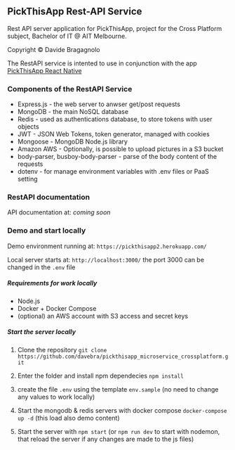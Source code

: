 ## PickThisApp Rest-API Service

Rest API server application for PickThisApp, project for the Cross Platform subject, Bachelor of IT @ AIT Melbourne.

Copyright &copy; Davide Bragagnolo

The RestAPI service is intented to use in conjunction with the app [PickThisApp React Native](https://github.com/davebra/pickthisapp_react_crossplatform) 

### Components of the RestAPI Service

* Express.js - the web server to anwser get/post requests
* MongoDB - the main NoSQL database
* Redis - used as authentications database, to store tokens with user objects
* JWT - JSON Web Tokens, token generator, managed with cookies
* Mongoose - MongoDB Node.js library
* Amazon AWS - Optionally, is possible to upload pictures in a S3 bucket
* body-parser, busboy-body-parser - parse of the body content of the requests
* dotenv - for manage environment variables with .env files or PaaS setting

### RestAPI documentation

API documentation at: *coming soon*

### Demo and start locally

Demo environment running at: `https://pickthisapp2.herokuapp.com/`

Local server starts at: `http://localhost:3000/` the port 3000 can be changed in the `.env` file

##### Requirements for work locally

* Node.js
* Docker + Docker Compose
* (optional) an AWS account with S3 access and secret keys

##### Start the server locally

1) Clone the repository `git clone https://github.com/davebra/pickthisapp_microservice_crossplatform.git`

2) Enter the folder and install npm dependecies `npm install`

3) create the file `.env` using the template `env.sample` (no need to change any  values to work locally)

4) Start the mongodb & redis servers with docker compose `docker-compose up -d` (this load also demo content)

5) Start the server with `npm start` (or `npm run dev` to start with nodemon, that reload the server if any changes are made to the js files)
